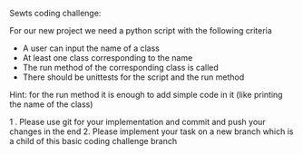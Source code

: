 Sewts coding challenge:

For our new project we need a python script with the following criteria
 - A user can input the name of a class
 - At least one class corresponding to the name
 - The run method of the corresponding class is called
 - There should be unittests for the script and the run method

Hint: for the run method it is enough to add simple code in it (like printing the name of the class)

1 . Please use git for your implementation and commit and push your changes in the end
2. Please implement your task on a new branch which is a child of this basic coding challenge branch
